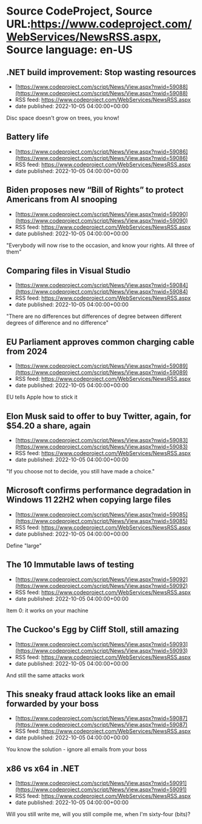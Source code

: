 # Source CodeProject, Source URL:https://www.codeproject.com/WebServices/NewsRSS.aspx, Source language: en-US

## .NET build improvement: Stop wasting resources
 - [https://www.codeproject.com/script/News/View.aspx?nwid=59088](https://www.codeproject.com/script/News/View.aspx?nwid=59088)
 - RSS feed: https://www.codeproject.com/WebServices/NewsRSS.aspx
 - date published: 2022-10-05 04:00:00+00:00

Disc space doesn't grow on trees, you know!

## Battery life
 - [https://www.codeproject.com/script/News/View.aspx?nwid=59086](https://www.codeproject.com/script/News/View.aspx?nwid=59086)
 - RSS feed: https://www.codeproject.com/WebServices/NewsRSS.aspx
 - date published: 2022-10-05 04:00:00+00:00



## Biden proposes new “Bill of Rights” to protect Americans from AI snooping
 - [https://www.codeproject.com/script/News/View.aspx?nwid=59090](https://www.codeproject.com/script/News/View.aspx?nwid=59090)
 - RSS feed: https://www.codeproject.com/WebServices/NewsRSS.aspx
 - date published: 2022-10-05 04:00:00+00:00

"Everybody will now rise to the occasion, and know your rights. All three of them"

## Comparing files in Visual Studio
 - [https://www.codeproject.com/script/News/View.aspx?nwid=59084](https://www.codeproject.com/script/News/View.aspx?nwid=59084)
 - RSS feed: https://www.codeproject.com/WebServices/NewsRSS.aspx
 - date published: 2022-10-05 04:00:00+00:00

"There are no differences but differences of degree between different degrees of difference and no difference"

## EU Parliament approves common charging cable from 2024
 - [https://www.codeproject.com/script/News/View.aspx?nwid=59089](https://www.codeproject.com/script/News/View.aspx?nwid=59089)
 - RSS feed: https://www.codeproject.com/WebServices/NewsRSS.aspx
 - date published: 2022-10-05 04:00:00+00:00

EU tells Apple how to stick it

## Elon Musk said to offer to buy Twitter, again, for $54.20 a share, again
 - [https://www.codeproject.com/script/News/View.aspx?nwid=59083](https://www.codeproject.com/script/News/View.aspx?nwid=59083)
 - RSS feed: https://www.codeproject.com/WebServices/NewsRSS.aspx
 - date published: 2022-10-05 04:00:00+00:00

"If you choose not to decide, you still have made a choice."

## Microsoft confirms performance degradation in Windows 11 22H2 when copying large files
 - [https://www.codeproject.com/script/News/View.aspx?nwid=59085](https://www.codeproject.com/script/News/View.aspx?nwid=59085)
 - RSS feed: https://www.codeproject.com/WebServices/NewsRSS.aspx
 - date published: 2022-10-05 04:00:00+00:00

Define "large"

## The 10 Immutable laws of testing
 - [https://www.codeproject.com/script/News/View.aspx?nwid=59092](https://www.codeproject.com/script/News/View.aspx?nwid=59092)
 - RSS feed: https://www.codeproject.com/WebServices/NewsRSS.aspx
 - date published: 2022-10-05 04:00:00+00:00

Item 0: it works on your machine

## The Cuckoo's Egg by Cliff Stoll, still amazing
 - [https://www.codeproject.com/script/News/View.aspx?nwid=59093](https://www.codeproject.com/script/News/View.aspx?nwid=59093)
 - RSS feed: https://www.codeproject.com/WebServices/NewsRSS.aspx
 - date published: 2022-10-05 04:00:00+00:00

And still the same attacks work

## This sneaky fraud attack looks like an email forwarded by your boss
 - [https://www.codeproject.com/script/News/View.aspx?nwid=59087](https://www.codeproject.com/script/News/View.aspx?nwid=59087)
 - RSS feed: https://www.codeproject.com/WebServices/NewsRSS.aspx
 - date published: 2022-10-05 04:00:00+00:00

You know the solution - ignore all emails from your boss

## x86 vs x64 in .NET
 - [https://www.codeproject.com/script/News/View.aspx?nwid=59091](https://www.codeproject.com/script/News/View.aspx?nwid=59091)
 - RSS feed: https://www.codeproject.com/WebServices/NewsRSS.aspx
 - date published: 2022-10-05 04:00:00+00:00

Will you still write me, will you still compile me, when I'm sixty-four (bits)?
